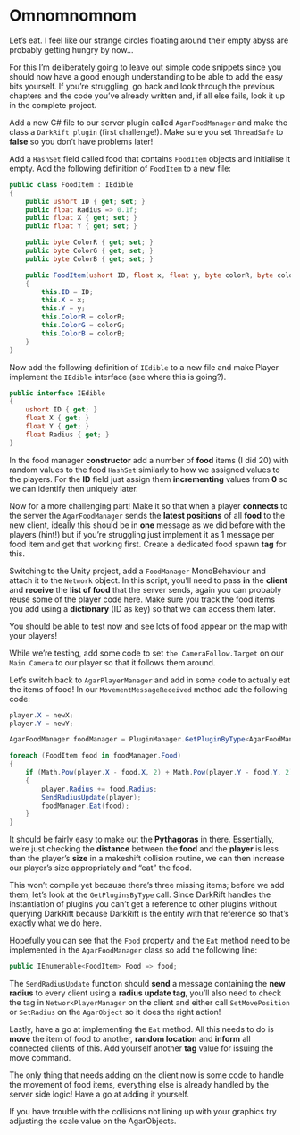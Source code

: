 # Omnomnomnom
Let’s eat. I feel like our strange circles floating around their empty abyss are probably getting hungry by now…

For this I’m deliberately going to leave out simple code snippets since you should now have a good enough understanding to be able to add the easy bits yourself. If you’re struggling, go back and look through the previous chapters and the code you’ve already written and, if all else fails, look it up in the complete project.

Add a new C# file to our server plugin called `AgarFoodManager` and make the class a `DarkRift plugin` (first challenge!). Make sure you set `ThreadSafe` to **false** so you don’t have problems later!

Add a `HashSet` field called food that contains `FoodItem` objects and initialise it empty. Add the following definition of `FoodItem` to a new file:
```csharp
public class FoodItem : IEdible
{
    public ushort ID { get; set; }
    public float Radius => 0.1f;
    public float X { get; set; }
    public float Y { get; set; }

    public byte ColorR { get; set; }
    public byte ColorG { get; set; }
    public byte ColorB { get; set; }

    public FoodItem(ushort ID, float x, float y, byte colorR, byte colorG, byte colorB)
    {
        this.ID = ID;
        this.X = x;
        this.Y = y;
        this.ColorR = colorR;
        this.ColorG = colorG;
        this.ColorB = colorB;
    }
}
```
Now add the following definition of `IEdible` to a new file and make Player implement the `IEdible` interface (see where this is going?).
```csharp
public interface IEdible
{
    ushort ID { get; }
    float X { get; }
    float Y { get; }
    float Radius { get; }
}
```
In the food manager **constructor** add a number of **food** items (I did 20) with random values to the food `HashSet` similarly to how we assigned values to the players. For the **ID** field just assign them **incrementing** values from **0** so we can identify then uniquely later.

Now for a more challenging part! Make it so that when a player **connects** to the server the `AgarFoodManager` sends the **latest positions** of all **food** to the new client, ideally this should be in **one** message as we did before with the players (hint!) but if you’re struggling just implement it as 1 message per food item and get that working first. Create a dedicated food spawn **tag** for this.

Switching to the Unity project, add a `FoodManager` MonoBehaviour and attach it to the `Network` object. In this script, you’ll need to pass **in** the **client** and **receive** the **list of food** that the server sends, again you can probably reuse some of the player code here. Make sure you track the food items you add using a **dictionary** (ID as key) so that we can access them later.

You should be able to test now and see lots of food appear on the map with your players!

While we’re testing, add some code to set `the CameraFollow.Target` on our `Main Camera` to our player so that it follows them around.

Let’s switch back to `AgarPlayerManager` and add in some code to actually eat the items of food! In our `MovementMessageReceived` method add the following code:
```csharp
player.X = newX;
player.Y = newY;

AgarFoodManager foodManager = PluginManager.GetPluginByType<AgarFoodManager>();

foreach (FoodItem food in foodManager.Food)
{
    if (Math.Pow(player.X - food.X, 2) + Math.Pow(player.Y - food.Y, 2) < Math.Pow(player.Radius, 2))
    {
        player.Radius += food.Radius;
        SendRadiusUpdate(player);
        foodManager.Eat(food);
    }
}
```
It should be fairly easy to make out the **Pythagoras** in there. Essentially, we’re just checking the **distance** between the **food** and the **player** is less than the player’s **size** in a makeshift collision routine, we can then increase our player’s size appropriately and “eat” the food.

This won’t compile yet because there’s three missing items; before we add them, let’s look at the `GetPluginsByType` call. Since DarkRift handles the instantiation of plugins you can’t get a reference to other plugins without querying DarkRift because DarkRift is the entity with that reference so that’s exactly what we do here.

Hopefully you can see that the `Food` property and the `Eat` method need to be implemented in the `AgarFoodManager` class so add the following line:
```csharp
public IEnumerable<FoodItem> Food => food;
```
The `SendRadiusUpdate` function should **send** a message containing the **new radius** to every client using a **radius update tag**, you’ll also need to check the tag in `NetworkPlayerManager` on the client and either call `SetMovePosition` or `SetRadius` on the `AgarObject` so it does the right action!

Lastly, have a go at implementing the `Eat` method. All this needs to do is **move** the item of food to another, **random location** and **inform** all connected clients of this. Add yourself another **tag** value for issuing the move command.

The only thing that needs adding on the client now is some code to handle the movement of food items, everything else is already handled by the server side logic! Have a go at adding it yourself.

If you have trouble with the collisions not lining up with your graphics try adjusting the scale value on the AgarObjects.
